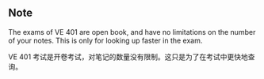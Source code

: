 ## Note

The exams of VE 401 are open book, and have no limitations on the number of your notes. This is only for looking up faster in the exam.

VE 401 考试是开卷考试，对笔记的数量没有限制。这只是为了在考试中更快地查询。
